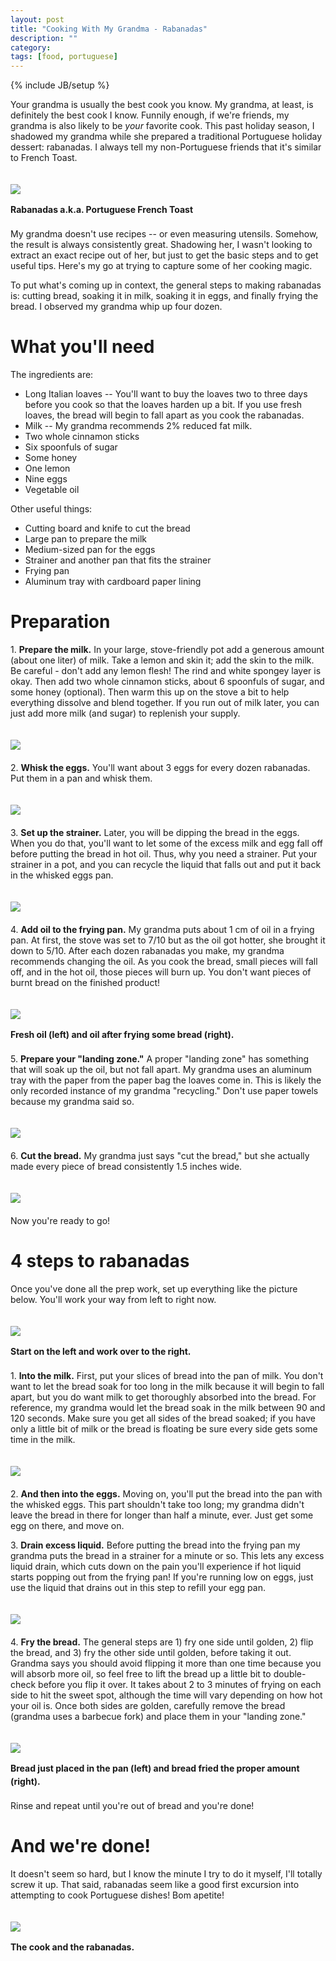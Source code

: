 ```yaml
---
layout: post
title: "Cooking With My Grandma - Rabanadas"
description: ""
category: 
tags: [food, portuguese]
---
```

{% include JB/setup %}

Your grandma is usually the best cook you know. My grandma, at least, is definitely the best cook I know. Funnily enough, if we're friends, my grandma is also likely to be *your* favorite cook. This past holiday season, I shadowed my grandma while she prepared a traditional Portuguese holiday dessert: rabanadas. I always tell my non-Portuguese friends that it's similar to French Toast.

<div>
	<img class="rounded-corners" style="max-width: 600px; border: 0px; margin-top: 20px;" src="/assets/images/posts/2014-01-18/final.jpg"/>
	<p class="caption-text" style="line-height: 1.5em; margin-bottom: 20px;"><b>Rabanadas a.k.a. Portuguese French Toast</b></p>
</div>

My grandma doesn't use recipes -- or even measuring utensils. Somehow, the result is always consistently great. Shadowing her, I wasn't looking to extract an exact recipe out of her, but just to get the basic steps and to get useful tips. Here's my go at trying to capture some of her cooking magic. 

<!--break-->

To put what's coming up in context, the general steps to making rabanadas is: cutting bread, soaking it in milk, soaking it in eggs, and finally frying the bread. I observed my grandma whip up four dozen. 

# What you'll need
The ingredients are:

* Long Italian loaves -- You'll want to buy the loaves two to three days before you cook so that the loaves harden up a bit. If you use fresh loaves, the bread will begin to fall apart as you cook the rabanadas.
* Milk -- My grandma recommends 2% reduced fat milk.
* Two whole cinnamon sticks
* Six spoonfuls of sugar
* Some honey
* One lemon
* Nine eggs
* Vegetable oil

Other useful things:

* Cutting board and knife to cut the bread
* Large pan to prepare the milk
* Medium-sized pan for the eggs
* Strainer and another pan that fits the strainer
* Frying pan
* Aluminum tray with cardboard paper lining

# Preparation

1\. **Prepare the milk.** In your large, stove-friendly pot add a generous amount (about one liter) of milk. Take a lemon and skin it; add the skin to the milk. Be careful - don't add any lemon flesh! The rind and white spongey layer is okay. Then add two whole cinnamon sticks, about 6 spoonfuls of sugar, and some honey (optional). Then warm this up on the stove a bit to help everything dissolve and blend together. If you run out of milk later, you can just add more milk (and sugar) to replenish your supply.

<div>
	<img class="rounded-corners" style="max-width: 600px; border: 0px; margin-top: 20px;" src="/assets/images/posts/2014-01-18/milk.jpg"/>
	<p class="caption-text" style="line-height: 1.5em; margin-bottom: 20px;"><b></b></p>
</div>

2\. **Whisk the eggs.** You'll want about 3 eggs for every dozen rabanadas. Put them in a pan and whisk them. 

<div>
	<img class="rounded-corners" style="max-width: 600px; border: 0px; margin-top: 20px;" src="/assets/images/posts/2014-01-18/eggs.jpg"/>
	<p class="caption-text" style="line-height: 1.5em; margin-bottom: 20px;"><b></b></p>
</div> 

3\. **Set up the strainer.** Later, you will be dipping the bread in the eggs. When you do that, you'll want to let some of the excess milk and egg fall off before putting the bread in hot oil. Thus, why you need a strainer. Put your strainer in a pot, and you can recycle the liquid that falls out and put it back in the whisked eggs pan. 

<div>
	<img class="rounded-corners" style="max-width: 600px; border: 0px; margin-top: 20px;" src="/assets/images/posts/2014-01-18/strainer.jpg"/>
	<p class="caption-text" style="line-height: 1.5em; margin-bottom: 20px;"><b></b></p>
</div>

4\. **Add oil to the frying pan.** My grandma puts about 1 cm of oil in a frying pan. At first, the stove was set to 7/10 but as the oil got hotter, she brought it down to 5/10. After each dozen rabanadas you make, my grandma recommends changing the oil. As you cook the bread, small pieces will fall off, and in the hot oil, those pieces will burn up. You don't want pieces of burnt bread on the finished product!

<div>
	<img class="rounded-corners" style="max-width: 600px; border: 0px; margin-top: 20px;" src="/assets/images/posts/2014-01-18/oil.jpg"/>
	<p class="caption-text" style="line-height: 1.5em; margin-bottom: 20px;"><b>Fresh oil (left) and oil after frying some bread (right).</b></p>
</div>

5\. **Prepare your "landing zone."** A proper "landing zone" has something that will soak up the oil, but not fall apart. My grandma uses an aluminum tray with the paper from the paper bag the loaves come in. This is likely the only recorded instance of my grandma "recycling." Don't use paper towels because my grandma said so. 

<div>
	<img class="rounded-corners" style="max-width: 600px; border: 0px; margin-top: 20px;" src="/assets/images/posts/2014-01-18/landing.jpg"/>
	<p class="caption-text" style="line-height: 1.5em; margin-bottom: 20px;"><b></b></p>
</div>

6\. **Cut the bread.** My grandma just says "cut the bread," but she actually made every piece of bread consistently 1.5 inches wide. 

<div>
	<img class="rounded-corners" style="max-width: 600px; border: 0px; margin-top: 20px;" src="/assets/images/posts/2014-01-18/cutting.jpg"/>
	<p class="caption-text" style="line-height: 1.5em; margin-bottom: 20px;"><b></b></p>
</div>

Now you're ready to go!

# 4 steps to rabanadas

Once you've done all the prep work, set up everything like the picture below. You'll work your way from left to right now. 

<div>
	<img class="rounded-corners" style="max-width: 600px; border: 0px; margin-top: 20px;" src="/assets/images/posts/2014-01-18/5_steps.jpg"/>
	<p class="caption-text" style="line-height: 1.5em; margin-bottom: 20px;"><b>Start on the left and work over to the right.</b></p>
</div>

1\. **Into the milk.** First, put your slices of bread into the pan of milk. You don't want to let the bread soak for too long in the milk because it will begin to fall apart, but you do want milk to get thoroughly absorbed into the bread. For reference, my grandma would let the bread soak in the milk between 90 and 120 seconds. Make sure you get all sides of the bread soaked; if you have only a little bit of milk or the bread is floating be sure every side gets some time in the milk. 

<div>
	<img class="rounded-corners" style="max-width: 600px; border: 0px; margin-top: 20px;" src="/assets/images/posts/2014-01-18/in_milk.jpg"/>
	<p class="caption-text" style="line-height: 1.5em; margin-bottom: 20px;"><b></b></p>
</div>

2\. **And then into the eggs.** Moving on, you'll put the bread into the pan with the whisked eggs. This part shouldn't take too long; my grandma didn't leave the bread in there for longer than half a minute, ever. Just get some egg on there, and move on. 

3\. **Drain excess liquid.** Before putting the bread into the frying pan my grandma puts the bread in a strainer for a minute or so. This lets any excess liquid drain, which cuts down on the pain you'll experience if hot liquid starts popping out from the frying pan! If you're running low on eggs, just use the liquid that drains out in this step to refill your egg pan. 

<div>
	<img class="rounded-corners" style="max-width: 600px; border: 0px; margin-top: 20px;" src="/assets/images/posts/2014-01-18/in_strainer.jpg"/>
	<p class="caption-text" style="line-height: 1.5em; margin-bottom: 20px;"><b></b></p>
</div>

4\. **Fry the bread.** The general steps are 1) fry one side until golden, 2) flip the bread, and 3) fry the other side until golden, before taking it out. Grandma says you should avoid flipping it more than one time because you will absorb more oil, so feel free to lift the bread up a little bit to double-check before you flip it over. It takes about 2 to 3 minutes of frying on each side to hit the sweet spot, although the time will vary depending on how hot your oil is. Once both sides are golden, carefully remove the bread (grandma uses a barbecue fork) and place them in your "landing zone."

<div>
	<img class="rounded-corners" style="max-width: 600px; border: 0px; margin-top: 20px;" src="/assets/images/posts/2014-01-18/in_pan.jpg"/>
	<p class="caption-text" style="line-height: 1.5em; margin-bottom: 20px;"><b>Bread just placed in the pan (left) and bread fried the proper amount (right).</b></p>
</div>

Rinse and repeat until you're out of bread and you're done! 

# And we're done!

It doesn't seem so hard, but I know the minute I try to do it myself, I'll totally screw it up. That said, rabanadas seem like a good first excursion into attempting to cook Portuguese dishes! Bom apetite!

<div>
	<img class="rounded-corners" style="max-width: 600px; border: 0px; margin-top: 20px;" src="/assets/images/posts/2014-01-18/grandma.jpg"/>
	<p class="caption-text" style="line-height: 1.5em; margin-bottom: 20px;"><b>The cook and the rabanadas.</b></p>
</div>